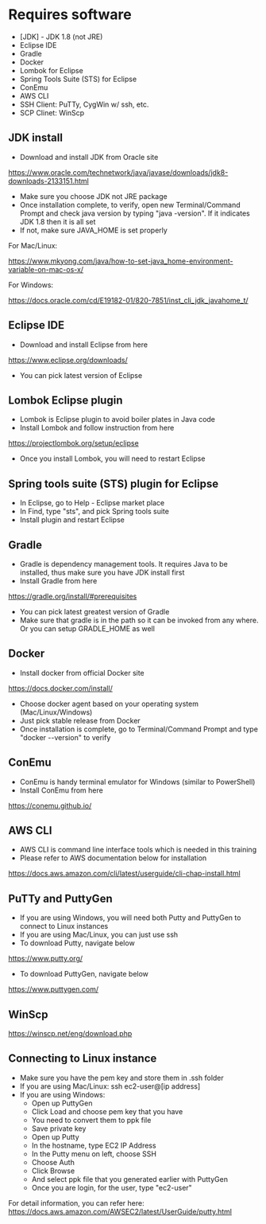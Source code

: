# Requires software
* [JDK] - JDK 1.8 (not JRE)
* Eclipse IDE
* Gradle
* Docker
* Lombok for Eclipse
* Spring Tools Suite (STS) for Eclipse
* ConEmu
* AWS CLI
* SSH Client: PuTTy, CygWin w/ ssh, etc.
* SCP Clinet: WinScp


## JDK install
  - Download and install JDK from Oracle site
  
  https://www.oracle.com/technetwork/java/javase/downloads/jdk8-downloads-2133151.html
  - Make sure you choose JDK not JRE package
  - Once installation complete, to verify, open new Terminal/Command Prompt and check java version by typing "java -version". If it indicates JDK 1.8 then it is all set
  - If not, make sure JAVA_HOME is set properly
  
  For Mac/Linux: 
  
https://www.mkyong.com/java/how-to-set-java_home-environment-variable-on-mac-os-x/

  For Windows: 
  
https://docs.oracle.com/cd/E19182-01/820-7851/inst_cli_jdk_javahome_t/

## Eclipse IDE
  - Download and install Eclipse from here
  
  https://www.eclipse.org/downloads/
  - You can pick latest version of Eclipse

## Lombok Eclipse plugin
  - Lombok is Eclipse plugin to avoid boiler plates in Java code
  - Install Lombok and follow instruction from here
  
https://projectlombok.org/setup/eclipse

  - Once you install Lombok, you will need to restart Eclipse

## Spring tools suite (STS) plugin for Eclipse
  - In Eclipse, go to Help - Eclipse market place
  - In Find, type "sts", and pick Spring tools suite
  - Install plugin and restart Eclipse

## Gradle
  - Gradle is dependency management tools. It requires Java to be installed, thus make sure you have JDK install first
  - Install Gradle from here
  
https://gradle.org/install/#prerequisites
  - You can pick latest greatest version of Gradle
  - Make sure that gradle is in the path so it can be invoked from any where. Or you can setup GRADLE_HOME as well

## Docker
  - Install docker from official Docker site
  
https://docs.docker.com/install/
  - Choose docker agent based on your operating system (Mac/Linux/Windows)
  - Just pick stable release from Docker
  - Once installation is complete, go to Terminal/Command Prompt and type "docker --version" to verify
  
## ConEmu
  - ConEmu is handy terminal emulator for Windows (similar to PowerShell)
  - Install ConEmu from here
  
  https://conemu.github.io/

## AWS CLI
 - AWS CLI is command line interface tools which is needed in this training 
 - Please refer to AWS documentation below for installation

https://docs.aws.amazon.com/cli/latest/userguide/cli-chap-install.html

## PuTTy and PuttyGen
 - If you are using Windows, you will need both Putty and PuttyGen to connect to Linux instances
 - If you are using Mac/Linux, you can just use ssh
 - To download Putty, navigate below

https://www.putty.org/

 - To download PuttyGen, navigate below

https://www.puttygen.com/

## WinScp
https://winscp.net/eng/download.php


## Connecting to Linux instance
 - Make sure you have the pem key and store them in .ssh folder
 - If you are using Mac/Linux: 
     ssh ec2-user@[ip address]
- If you are using Windows:
     * Open up PuttyGen
     * Click Load and choose pem key that you have
     * You need to convert them to ppk file
     * Save private key
     * Open up Putty
     * In the hostname, type EC2 IP Address
     * In the Putty menu on left, choose SSH
     * Choose Auth
     * Click Browse
     * And select ppk file that you generated earlier with PuttyGen
     * Once you are login, for the user, type "ec2-user"
     
For detail information, you can refer here:
https://docs.aws.amazon.com/AWSEC2/latest/UserGuide/putty.html
